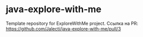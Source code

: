 # java-explore-with-me
Template repository for ExploreWithMe project.
Ссылка на PR: https://github.com/Jalecti/java-explore-with-me/pull/3

